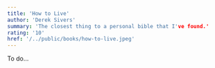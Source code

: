 ```yaml
---
title: 'How to Live'
author: 'Derek Sivers'
summary: 'The closest thing to a personal bible that I've found.'
rating: '10'
href: '/../public/books/how-to-live.jpeg'
---
```


To do...

